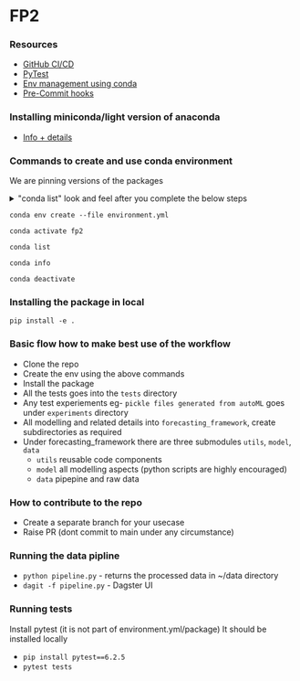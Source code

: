 # FP2

### Resources 
- [GitHub CI/CD](https://resources.github.com/ci-cd/)
- [PyTest](https://realpython.com/pytest-python-testing/)
- [Env management using conda](https://towardsdatascience.com/manage-your-python-virtual-environment-with-conda-a0d2934d5195)
- [Pre-Commit hooks](https://pre-commit.com/)

### Installing miniconda/light version of anaconda 
- [Info + details](https://docs.conda.io/en/latest/miniconda.html)

### Commands to create and use conda environment
We are pinning versions of the packages
<details>
  <summary> "conda list" look and feel after you complete the below steps </summary>
  
  ```python

# Name                    Version                   Build  Channel
appdirs                   1.4.4              pyh9f0ad1d_0    conda-forge
attrs                     21.4.0             pyhd8ed1ab_0    conda-forge
brotli                    1.0.9                h3422bc3_6    conda-forge
brotli-bin                1.0.9                h3422bc3_6    conda-forge
brotlipy                  0.7.0           py38hea4295b_1003    conda-forge
ca-certificates           2021.10.8            h4653dfc_0    conda-forge
certifi                   2021.10.8        py38h10201cd_1    conda-forge
cffi                      1.15.0           py38hc67bbb8_0    conda-forge
cfgv                      3.3.1              pyhd8ed1ab_0    conda-forge
charset-normalizer        2.0.9              pyhd8ed1ab_0    conda-forge
cryptography              36.0.1           py38h10d4710_0    conda-forge
cycler                    0.11.0             pyhd8ed1ab_0    conda-forge
distlib                   0.3.4              pyhd8ed1ab_0    conda-forge
editdistance-s            1.0.0            py38h1670459_2    conda-forge
filelock                  3.4.2              pyhd8ed1ab_0    conda-forge
fonttools                 4.28.5           py38hea4295b_0    conda-forge
freetype                  2.10.4               h17b34a0_1    conda-forge
identify                  2.3.7              pyhd8ed1ab_0    conda-forge
idna                      3.1                pyhd3deb0d_0    conda-forge
iniconfig                 1.1.1              pyh9f0ad1d_0    conda-forge
jbig                      2.1               h3422bc3_2003    conda-forge
joblib                    1.1.0              pyhd8ed1ab_0    conda-forge
jpeg                      9d                   h27ca646_0    conda-forge
kiwisolver                1.3.2            py38h1670459_1    conda-forge
lcms2                     2.12                 had6a04f_0    conda-forge
lerc                      3.0                  hbdafb3b_0    conda-forge
libblas                   3.9.0           12_osxarm64_openblas    conda-forge
libbrotlicommon           1.0.9                h3422bc3_6    conda-forge
libbrotlidec              1.0.9                h3422bc3_6    conda-forge
libbrotlienc              1.0.9                h3422bc3_6    conda-forge
libcblas                  3.9.0           12_osxarm64_openblas    conda-forge
libcxx                    12.0.1               h168391b_0    conda-forge
libdeflate                1.8                  h3422bc3_0    conda-forge
libffi                    3.4.2                h3422bc3_5    conda-forge
libgfortran               5.0.0.dev0      11_0_1_hf114ba7_23    conda-forge
libgfortran5              11.0.1.dev0         hf114ba7_23    conda-forge
liblapack                 3.9.0           12_osxarm64_openblas    conda-forge
libopenblas               0.3.18          openmp_h5dd58f0_0    conda-forge
libpng                    1.6.37               hf7e6567_2    conda-forge
libtiff                   4.3.0                h74060c4_2    conda-forge
libwebp-base              1.2.1                h3422bc3_0    conda-forge
libzlib                   1.2.11            hee7b306_1013    conda-forge
llvm-openmp               12.0.1               hf3c4609_1    conda-forge
lz4-c                     1.9.3                hbdafb3b_1    conda-forge
matplotlib                3.5.1            py38h150bfb4_0    conda-forge
matplotlib-base           3.5.1            py38hb140015_0    conda-forge
more-itertools            8.12.0             pyhd8ed1ab_0    conda-forge
munkres                   1.1.4              pyh9f0ad1d_0    conda-forge
ncurses                   6.2                  h9aa5885_4    conda-forge
nodeenv                   1.6.0              pyhd8ed1ab_0    conda-forge
numpy                     1.21.5           py38hb29071a_0    conda-forge
olefile                   0.46               pyh9f0ad1d_1    conda-forge
openjpeg                  2.4.0                h062765e_1    conda-forge
openssl                   1.1.1l               h3422bc3_0    conda-forge
packaging                 21.3               pyhd8ed1ab_0    conda-forge
pandas                    1.3.5            py38h3777fb4_0    conda-forge
patsy                     0.5.2              pyhd8ed1ab_0    conda-forge
pillow                    8.4.0            py38h02acf36_0    conda-forge
pip                       21.3.1             pyhd8ed1ab_0    conda-forge
pluggy                    1.0.0            py38h10201cd_2    conda-forge
pre-commit                2.16.0           py38h10201cd_0    conda-forge
py                        1.11.0             pyh6c4a22f_0    conda-forge
pycparser                 2.21               pyhd8ed1ab_0    conda-forge
pyopenssl                 21.0.0             pyhd8ed1ab_0    conda-forge
pyparsing                 3.0.6              pyhd8ed1ab_0    conda-forge
pysocks                   1.7.1            py38h10201cd_4    conda-forge
pytest                    6.2.5            py38h10201cd_1    conda-forge
python                    3.8.12          hab31e5c_2_cpython    conda-forge
python-dateutil           2.8.2              pyhd8ed1ab_0    conda-forge
python_abi                3.8                      2_cp38    conda-forge
pytz                      2021.3             pyhd8ed1ab_0    conda-forge
pyyaml                    6.0              py38hea4295b_3    conda-forge
readline                  8.1                  hedafd6a_0    conda-forge
requests                  2.26.0             pyhd8ed1ab_1    conda-forge
scikit-learn              1.0.2            py38h2cd4032_0    conda-forge
scipy                     1.7.3            py38hd0c9ec0_0    conda-forge
seaborn                   0.11.2               hd8ed1ab_0    conda-forge
seaborn-base              0.11.2             pyhd8ed1ab_0    conda-forge
setuptools                60.1.1           py38h10201cd_0    conda-forge
six                       1.16.0             pyh6c4a22f_0    conda-forge
sqlite                    3.37.0               h72a2b83_0    conda-forge
statsmodels               0.13.1           py38h691f20f_0    conda-forge
threadpoolctl             3.0.0              pyh8a188c0_0    conda-forge
tk                        8.6.11               he1e0b03_1    conda-forge
toml                      0.10.2             pyhd8ed1ab_0    conda-forge
tornado                   6.1              py38hea4295b_2    conda-forge
unicodedata2              14.0.0           py38hea4295b_0    conda-forge
urllib3                   1.26.7             pyhd8ed1ab_0    conda-forge
virtualenv                20.4.7           py38h10201cd_1    conda-forge
wheel                     0.37.1             pyhd8ed1ab_0    conda-forge
xz                        5.2.5                h642e427_1    conda-forge
yaml                      0.2.5                h642e427_0    conda-forge
zlib                      1.2.11            hee7b306_1013    conda-forge
zstd                      1.5.1                h861e0a7_0    conda-forge
  ```
  
</details>

```shell
conda env create --file environment.yml
```
```shell
conda activate fp2
```
```shell
conda list
```
```shell
conda info
```
```shell
conda deactivate
```
### Installing the package in local 
```shell
pip install -e .
```

### Basic flow how to make best use of the workflow
- Clone the repo
- Create the env using the above commands 
- Install the package 
- All the tests goes into the `tests` directory 
- Any test experiements eg- `pickle files generated from autoML` goes under `experiments` directory
- All modelling and related details into `forecasting_framework`, create subdirectories as required 
- Under forecasting_framework there are three submodules `utils`, `model`, `data` 
  - `utils` reusable code components
  - `model` all modelling aspects (python scripts are highly encouraged)
  - `data` pipepine and raw data

### How to contribute to the repo
- Create a separate branch for your usecase 
- Raise PR (dont commit to main under any circumstance)

### Running the data pipline 
- `python pipeline.py` - returns the processed data in ~/data directory
- `dagit -f pipeline.py` - Dagster UI

### Running tests
Install pytest (it is not part of environment.yml/package)
It should be installed locally
- `pip install pytest==6.2.5`
- `pytest tests`
